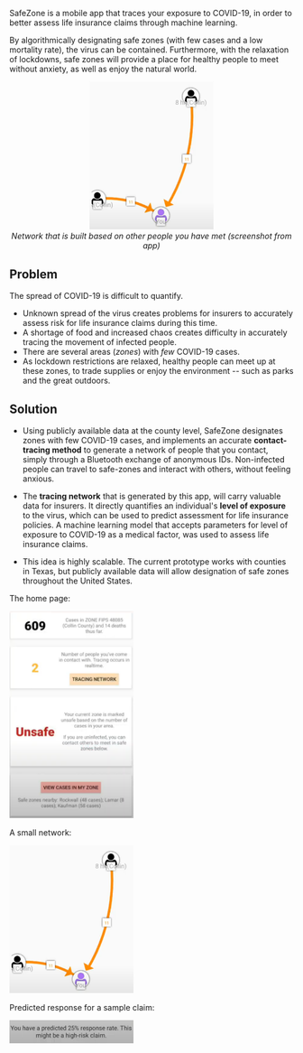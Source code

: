 SafeZone is a mobile app that traces your exposure to COVID-19, in order to better assess life insurance claims through machine learning. 

By algorithmically designating safe zones (with few cases and a low mortality rate), the virus can be contained. Furthermore, with the relaxation of lockdowns, safe zones will provide a place for healthy people to meet without anxiety, as well as enjoy the natural world.

<p align="center">
  <img src="a_small_network.png" style="text-align: center" width="220" />
  </br>
  <i>Network that is built based on other people you have met (screenshot from app)</i>
</p>

## Problem
The spread of COVID-19 is difficult to quantify.
* Unknown spread of the virus creates problems for insurers to accurately assess risk for life insurance claims during this time. 
* A shortage of food and increased chaos creates difficulty in accurately tracing the movement of infected people.
* There are several areas (_zones_) with _few_ COVID-19 cases.
* As lockdown restrictions are relaxed, healthy people can meet up at these zones, to trade supplies or enjoy the environment -- such as parks and the great outdoors. 

<!-- > "This is \[nature's\] warning shot... It's human behaviour that causes it and there will be more in the future unless we change." (Andrew Cunningham, Zoological Society of London) -->


## Solution
* Using publicly available data at the county level, SafeZone designates zones with few COVID-19 cases, and implements an accurate **contact-tracing method** to generate a network of people that you contact, simply through a Bluetooth exchange of anonymous IDs. Non-infected people can travel to safe-zones and interact with others, without feeling anxious.
<!--If someone begins to feel symptoms of COVID-19, all they hve to do is update their profile, which sends an alert to everyone they've contacted, warning them to stay home and prevent further spread of the virus.-->

* The **tracing network** that is generated by this app, will carry valuable data for insurers. It directly quantifies an individual's **level of exposure** to the virus, which can be used to predict assessment for life insurance policies. A machine learning model that accepts parameters for level of exposure to COVID-19 as a medical factor, was used to assess life insurance claims.

* This idea is highly scalable. The current prototype works with counties in Texas, but publicly available data will allow designation of safe zones throughout the United States.

The home page:

<img src="home_page.png" style="text-align: center" width="220" />

A small network:

<img src="a_small_network.png" style="text-align: center" width="220" />

Predicted response for a sample claim:

<img src="claim_risk.png" style="text-align: center" width="220" />
